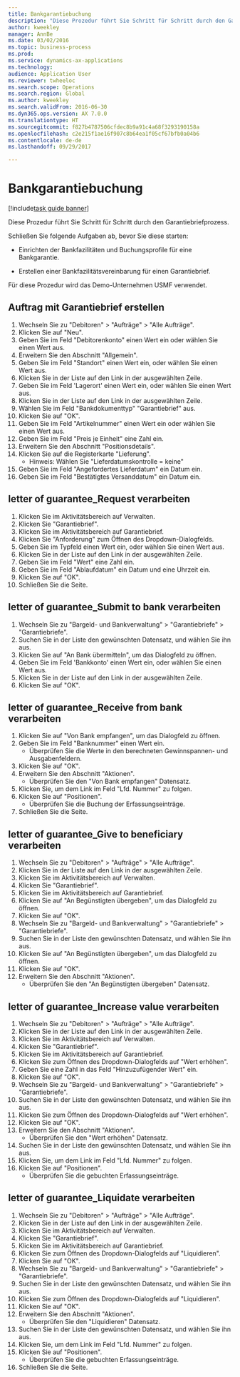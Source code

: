```yaml
--- 
title: Bankgarantiebuchung
description: "Diese Prozedur führt Sie Schritt für Schritt durch den Garantiebriefprozess."
author: kweekley
manager: AnnBe
ms.date: 03/02/2016
ms.topic: business-process
ms.prod: 
ms.service: dynamics-ax-applications
ms.technology: 
audience: Application User
ms.reviewer: twheeloc
ms.search.scope: Operations
ms.search.region: Global
ms.author: kweekley
ms.search.validFrom: 2016-06-30
ms.dyn365.ops.version: AX 7.0.0
ms.translationtype: HT
ms.sourcegitcommit: f827b4787506cfdec8b9a91c4a68f3293190158a
ms.openlocfilehash: c2e215f1ae16f907c8b64ea1f05cf67bfb0a04b6
ms.contentlocale: de-de
ms.lasthandoff: 09/29/2017

---
```

# <a name="letter-of-guarantee-transaction"></a>Bankgarantiebuchung

[!include[task guide banner](../../includes/task-guide-banner.md)]

Diese Prozedur führt Sie Schritt für Schritt durch den Garantiebriefprozess.



Schließen Sie folgende Aufgaben ab, bevor Sie diese starten:

- Einrichten der Bankfazilitäten und Buchungsprofile für eine Bankgarantie.

- Erstellen einer Bankfazilitätsvereinbarung für einen Garantiebrief.



Für diese Prozedur wird das Demo-Unternehmen USMF verwendet.


## <a name="create-sales-order-with-letter-of-guarantee"></a>Auftrag mit Garantiebrief erstellen
1. Wechseln Sie zu "Debitoren" > "Aufträge" > "Alle Aufträge".
2. Klicken Sie auf "Neu".
3. Geben Sie im Feld "Debitorenkonto" einen Wert ein oder wählen Sie einen Wert aus.
4. Erweitern Sie den Abschnitt "Allgemein".
5. Geben Sie im Feld "Standort" einen Wert ein, oder wählen Sie einen Wert aus.
6. Klicken Sie in der Liste auf den Link in der ausgewählten Zeile.
7. Geben Sie im Feld 'Lagerort' einen Wert ein, oder wählen Sie einen Wert aus.
8. Klicken Sie in der Liste auf den Link in der ausgewählten Zeile.
9. Wählen Sie im Feld "Bankdokumenttyp" "Garantiebrief" aus.
10. Klicken Sie auf "OK".
11. Geben Sie im Feld "Artikelnummer" einen Wert ein oder wählen Sie einen Wert aus.
12. Geben Sie im Feld "Preis je Einheit" eine Zahl ein.
13. Erweitern Sie den Abschnitt "Positionsdetails".
14. Klicken Sie auf die Registerkarte "Lieferung".
    * Hinweis: Wählen Sie "Lieferdatumskontrolle = keine"  
15. Geben Sie im Feld "Angefordertes Lieferdatum" ein Datum ein.
16. Geben Sie im Feld "Bestätigtes Versanddatum" ein Datum ein.

## <a name="process-letter-of-guaranteerequest"></a>letter of guarantee_Request verarbeiten
1. Klicken Sie im Aktivitätsbereich auf Verwalten.
2. Klicken Sie "Garantiebrief".
3. Klicken Sie im Aktivitätsbereich auf Garantiebrief.
4. Klicken Sie "Anforderung" zum Öffnen des Dropdown-Dialogfelds.
5. Geben Sie im Typfeld einen Wert ein, oder wählen Sie einen Wert aus.
6. Klicken Sie in der Liste auf den Link in der ausgewählten Zeile.
7. Geben Sie im Feld "Wert" eine Zahl ein.
8. Geben Sie im Feld "Ablaufdatum" ein Datum und eine Uhrzeit ein.
9. Klicken Sie auf "OK".
10. Schließen Sie die Seite.

## <a name="process-letter-of-guaranteesubmit-to-bank"></a>letter of guarantee_Submit to bank verarbeiten
1. Wechseln Sie zu "Bargeld- und Bankverwaltung" > "Garantiebriefe" > "Garantiebriefe".
2. Suchen Sie in der Liste den gewünschten Datensatz, und wählen Sie ihn aus.
3. Klicken Sie auf "An Bank übermitteln", um das Dialogfeld zu öffnen.
4. Geben Sie im Feld 'Bankkonto' einen Wert ein, oder wählen Sie einen Wert aus.
5. Klicken Sie in der Liste auf den Link in der ausgewählten Zeile.
6. Klicken Sie auf "OK".

## <a name="process-letter-of-guaranteereceive-from-bank"></a>letter of guarantee_Receive from bank verarbeiten
1. Klicken Sie auf "Von Bank empfangen", um das Dialogfeld zu öffnen.
2. Geben Sie im Feld "Banknummer" einen Wert ein.
    * Überprüfen Sie die Werte in den berechneten Gewinnspannen- und Ausgabenfeldern.  
3. Klicken Sie auf "OK".
4. Erweitern Sie den Abschnitt "Aktionen".
    * Überprüfen Sie den "Von Bank empfangen" Datensatz.  
5. Klicken Sie, um dem Link im Feld "Lfd. Nummer" zu folgen.
6. Klicken Sie auf "Positionen".
    * Überprüfen Sie die Buchung der Erfassungseinträge.  
7. Schließen Sie die Seite.

## <a name="process-letter-of-guaranteegive-to-beneficiary"></a>letter of guarantee_Give to beneficiary verarbeiten
1. Wechseln Sie zu "Debitoren" > "Aufträge" > "Alle Aufträge".
2. Klicken Sie in der Liste auf den Link in der ausgewählten Zeile.
3. Klicken Sie im Aktivitätsbereich auf Verwalten.
4. Klicken Sie "Garantiebrief".
5. Klicken Sie im Aktivitätsbereich auf Garantiebrief.
6. Klicken Sie auf "An Begünstigten übergeben", um das Dialogfeld zu öffnen.
7. Klicken Sie auf "OK".
8. Wechseln Sie zu "Bargeld- und Bankverwaltung" > "Garantiebriefe" > "Garantiebriefe".
9. Suchen Sie in der Liste den gewünschten Datensatz, und wählen Sie ihn aus.
10. Klicken Sie auf "An Begünstigten übergeben", um das Dialogfeld zu öffnen.
11. Klicken Sie auf "OK".
12. Erweitern Sie den Abschnitt "Aktionen".
    * Überprüfen Sie den "An Begünstigten übergeben" Datensatz.  

## <a name="process-letter-of-guaranteeincrease-value"></a>letter of guarantee_Increase value verarbeiten
1. Wechseln Sie zu "Debitoren" > "Aufträge" > "Alle Aufträge".
2. Klicken Sie in der Liste auf den Link in der ausgewählten Zeile.
3. Klicken Sie im Aktivitätsbereich auf Verwalten.
4. Klicken Sie "Garantiebrief".
5. Klicken Sie im Aktivitätsbereich auf Garantiebrief.
6. Klicken Sie zum Öffnen des Dropdown-Dialogfelds auf "Wert erhöhen".
7. Geben Sie eine Zahl in das Feld "Hinzuzufügender Wert" ein.
8. Klicken Sie auf "OK".
9. Wechseln Sie zu "Bargeld- und Bankverwaltung" > "Garantiebriefe" > "Garantiebriefe".
10. Suchen Sie in der Liste den gewünschten Datensatz, und wählen Sie ihn aus.
11. Klicken Sie zum Öffnen des Dropdown-Dialogfelds auf "Wert erhöhen".
12. Klicken Sie auf "OK".
13. Erweitern Sie den Abschnitt "Aktionen".
    * Überprüfen Sie den "Wert erhöhen" Datensatz.  
14. Suchen Sie in der Liste den gewünschten Datensatz, und wählen Sie ihn aus.
15. Klicken Sie, um dem Link im Feld "Lfd. Nummer" zu folgen.
16. Klicken Sie auf "Positionen".
    * Überprüfen Sie die gebuchten Erfassungseinträge.  

## <a name="process-letter-of-guaranteeliquidate"></a>letter of guarantee_Liquidate verarbeiten
1. Wechseln Sie zu "Debitoren" > "Aufträge" > "Alle Aufträge".
2. Klicken Sie in der Liste auf den Link in der ausgewählten Zeile.
3. Klicken Sie im Aktivitätsbereich auf Verwalten.
4. Klicken Sie "Garantiebrief".
5. Klicken Sie im Aktivitätsbereich auf Garantiebrief.
6. Klicken Sie zum Öffnen des Dropdown-Dialogfelds auf "Liquidieren".
7. Klicken Sie auf "OK".
8. Wechseln Sie zu "Bargeld- und Bankverwaltung" > "Garantiebriefe" > "Garantiebriefe".
9. Suchen Sie in der Liste den gewünschten Datensatz, und wählen Sie ihn aus.
10. Klicken Sie zum Öffnen des Dropdown-Dialogfelds auf "Liquidieren".
11. Klicken Sie auf "OK".
12. Erweitern Sie den Abschnitt "Aktionen".
    * Überprüfen Sie den "Liquidieren" Datensatz.  
13. Suchen Sie in der Liste den gewünschten Datensatz, und wählen Sie ihn aus.
14. Klicken Sie, um dem Link im Feld "Lfd. Nummer" zu folgen.
15. Klicken Sie auf "Positionen".
    * Überprüfen Sie die gebuchten Erfassungseinträge.  
16. Schließen Sie die Seite.


